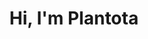 <div id="header" align="center">
  <h1>Hi, I'm Plantota</h1>
  <img src="https://drive.google.com/file/d/1chb1mcl2MrtNRNGS9QggCAwL86_2ZSCF/view?usp=sharing" alt="">

</div>  
